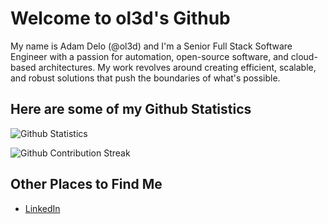 # Welcome to ol3d's Github

My name is Adam Delo (@ol3d) and I'm a Senior Full Stack Software Engineer with a passion for automation, open-source software, and cloud-based architectures. My work revolves around creating efficient, scalable, and robust solutions that push the boundaries of what's possible.

## Here are some of my Github Statistics

![Github Statistics](https://github-readme-stats.vercel.app/api?username=ol3d&show_icons=true&theme=graywhite)

![Github Contribution Streak](https://github-readme-streak-stats.herokuapp.com/?user=ol3d&theme=graywhite)

## Other Places to Find Me

- [LinkedIn](https://www.linkedin.com/in/adam-delo/)
